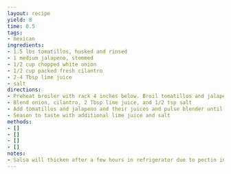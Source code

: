 ```yaml
---
layout: recipe
yield: 8
time: 0.5
tags:
- mexican
ingredients:
- 1.5 lbs tomatillos, husked and rinsed
- 1 medium jalapeno, stemmed
- 1/2 cup chopped white onion
- 1/2 cup packed fresh cilantro
- 2-4 Tbsp lime juice
- salt
directions:
- Preheat broiler with rack 4 inches below. Broil tomatillos and jalapeno until blackened in spots (~5 min), then flip and repeat
- Blend onion, cilantro, 2 Tbsp lime juice, and 1/2 tsp salt
- Add tomatillos and jalapeno and their juices and pulse blender until smooth
- Season to taste with additional lime juice and salt
methods:
- []
- []
- []
- []
notes:
- Salsa will thicken after a few hours in refrigerator due to pectin in tomatillos
---
```


